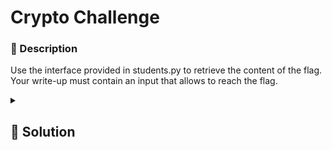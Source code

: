 # Crypto Challenge

### 📄 Description
Use the interface provided in students.py to retrieve the content of the flag.
Your write-up must contain an input that allows to reach the flag.

<details>
    <summary>
        <h2>🔑 Solution</h2>
    </summary>

Looking at the file `challenge.py`, it can be seen that the program takes any string as input and executes it in the terminal without performing checks to allow only a "ping." Therefore, it is possible to concatenate other instructions to be executed in the terminal using the `|` command, checking where the flag is located by using as input:

```bash
127.0.0.1 | ls
```

We can find the file `flag.txt`, and by executing

```bash
127.0.0.1 | cat flag.txt
```

We'll find the flag

<h3> 🚩 Flag </h3>

```plain
SpritzCTF{you_hacked_me}
```
</details>